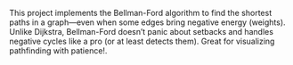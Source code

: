 This project implements the Bellman-Ford algorithm to find the shortest paths in a graph—even when some edges bring negative energy (weights). Unlike Dijkstra, Bellman-Ford doesn’t panic about setbacks and handles negative cycles like a pro (or at least detects them). Great for visualizing pathfinding with patience!.
